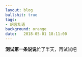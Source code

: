 ```yaml
---
layout: blog
bullshit: true
tags:
- 胡言乱语
background: orange
date:   2018-05-01 18:11:00
---
```


**测试第一条说说**忙了半天，再试试吧
